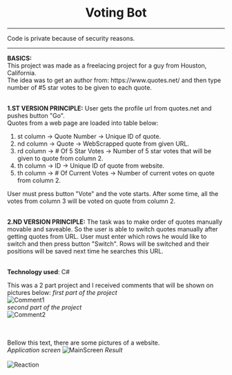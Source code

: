 <center><h1>Voting Bot</h1></center>
<hr>
Code is private because of security reasons.
<hr>
<b>BASICS:</b><br>
This project was made as a freelacing project for a guy from Houston, California.<br>
The idea was to get an author from: https://www.quotes.net/ and then type number of #5 star votes to be given to each quote.<br><br>

<b>1.ST VERSION PRINCIPLE:</b>
User gets the profile url from quotes.net and pushes button "Go".<br>
Quotes from a web page are loaded into table below:
<ol>
  <li>st column -> Quote Number -> Unique ID of quote.</li>
  <li>nd column -> Quote -> WebScrapped quote from given URL.</li>
  <li>rd column -> # Of 5 Star Votes -> Number of 5 star votes that will be given to quote from column 2.</li>
  <li>th column -> ID -> Unique ID of quote from website.</li>
  <li>th column -> # Of Current Votes -> Number of current votes on quote from column 2.</li>
</ol>
User must press button "Vote" and the vote starts. After some time, all the votes from column 3 will be voted on quote from column 2.<br><br>

<b>2.ND VERSION PRINCIPLE:</b>
The task was to make order of quotes manually movable and saveable.
So the user is able to switch quotes manually after getting quotes from URL.
User must enter which rows he would like to switch and then press button "Switch".
Rows will be switched and their positions will be saved next time he searches this URL.<br><br>

<b>Technology used</b>: C#
<br>

This was a 2 part project and I received comments that will be shown on pictures below:
*first part of the project*<br>
![Comment1](https://user-images.githubusercontent.com/35956934/77965624-b2ba8e00-72e1-11ea-9d42-07cc3d2184cd.png)<br>
*second part of the project*<br>
![Comment2](https://user-images.githubusercontent.com/35956934/77965628-b3ebbb00-72e1-11ea-93fe-30f73d22d4ed.png)<br>
<br>
<br>


Bellow this text, there are some pictures of a website.<br>
*Application screen*
![MainScreen](https://user-images.githubusercontent.com/35956934/77965631-b6e6ab80-72e1-11ea-9d35-a2e20d6a82f8.png)
*Result*<br><br>
![Reaction](https://user-images.githubusercontent.com/35956934/77965637-b9490580-72e1-11ea-81d2-9def5470ed8a.png)
